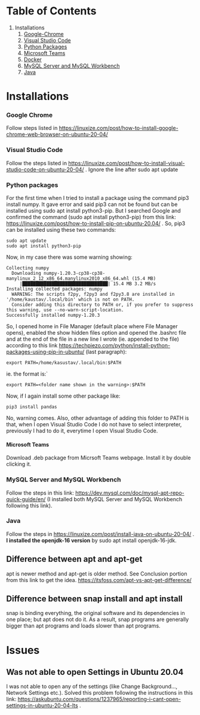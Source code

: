 # Table of Contents
1. Installations
    1. [Google-Chrome](#google-chrome)
    2. [Visual Studio Code](#visual-studio-code)
    3. [Python Packages](#python-packages)
    4. [Microsoft Teams](#microsoft-teams)
    5. [Docker](#docker)
    6. [MySQL Server and MySQL Workbench](#mysql-server-and-mysql-workbench)
    7. [Java](#java)
 
# Installations
### Google Chrome
Follow steps listed in https://linuxize.com/post/how-to-install-google-chrome-web-browser-on-ubuntu-20-04/

### Visual Studio Code
Follow the steps listed in https://linuxize.com/post/how-to-install-visual-studio-code-on-ubuntu-20-04/   . Ignore the line after sudo apt update

### Python packages
For the first time when I tried to install a package using the command pip3 install numpy. It gave error and said pip3 can not be found but can be installed using sudo apt install python3-pip. But I searched Google and confirmed the command (sudo apt install python3-pip) from this link: https://linuxize.com/post/how-to-install-pip-on-ubuntu-20.04/    . So, pip3 can be installed using these two commands:
```
sudo apt update
sudo apt install python3-pip
```
Now, in my case there was some warning showing:
```
Collecting numpy
  Downloading numpy-1.20.3-cp38-cp38-manylinux_2_12_x86_64.manylinux2010_x86_64.whl (15.4 MB)
     |████████████████████████████████| 15.4 MB 3.2 MB/s 
Installing collected packages: numpy
  WARNING: The scripts f2py, f2py3 and f2py3.8 are installed in '/home/kaustav/.local/bin' which is not on PATH.
  Consider adding this directory to PATH or, if you prefer to suppress this warning, use --no-warn-script-location.
Successfully installed numpy-1.20.3
```
So, I opened home in File Manager (default place where File Manager opens), enabled the show hidden files option and opened the .bashrc file and at the end of the file in a new line I wrote (ie. appended to the file) according to this link https://techpiezo.com/python/install-python-packages-using-pip-in-ubuntu/   (last paragraph):
```
export PATH=/home/kasustav/.local/bin:$PATH
```
ie. the format is:`
```
export PATH=<folder name shown in the warning>:$PATH
```
Now, if I again install some other package like:
```
pip3 install pandas
```
No, warning comes.
Also, other advantage of adding this folder to PATH is that, when I open Visual Studio Code I do not have to select interpreter, previously I had to do it, everytime I open Visual Studio Code.

#### Microsoft Teams
Download .deb package from Micrsoft Teams webpage. Install it by double clicking it.

### MySQL Server and MySQL Workbench
Follow the steps in this link: https://dev.mysql.com/doc/mysql-apt-repo-quick-guide/en/  (I installed both MySQL Server and MySQL Workbench following this link).

### Java
Follow the steps in https://linuxize.com/post/install-java-on-ubuntu-20-04/   . **I installed the openjdk-16 version** by sudo apt install openjdk-16-jdk.


## Difference between apt and apt-get
apt is newer method and apt-get is older method. See Conclusion portion from this link to get the idea. https://itsfoss.com/apt-vs-apt-get-difference/

## Difference between snap install and apt install
snap is binding everything, the original software and its dependencies in one place; but apt does not do it. As a result, snap programs are generally bigger than apt programs and loads slower than apt programs.

# Issues
## Was not able to open Settings in Ubuntu 20.04
I was not able to open any of the settings (like Change Background..., Network Settings etc.). Solved this problem following the instructions in this link: https://askubuntu.com/questions/1237965/reporting-i-cant-open-settings-in-ubuntu-20-04-lts  .
